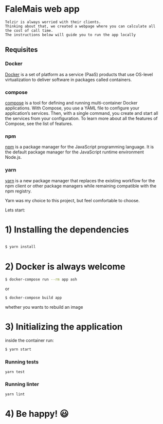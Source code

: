
# FaleMais web app

    Telzir is always worried with their clients.
    Thinking about that, we created a webpage where you can calculate all the cost of call time.
    The instructions below will guide you to run the app locally

## Requisites

### Docker

[Docker](https://www.docker.com) is a set of platform as a service (PaaS) products that use OS-level virtualization to deliver software in packages called containers.

### compose


[compose](https://docs.docker.com/compose) is a tool for defining and running multi-container Docker applications. With Compose, you use a YAML file to configure your application’s services. Then, with a single command, you create and start all the services from your configuration. To learn more about all the features of Compose, see the list of features.


### npm


[npm](https://www.npmjs.com) is a package manager for the JavaScript programming language. It is the default package manager for the JavaScript runtime environment Node.js.

### yarn

[yarn](https://yarnpkg.com) is a new package manager that replaces the existing workflow for the npm client or other package managers while remaining compatible with the npm registry.


Yarn was my choice to this project, but feel comfortable to choose.

Lets start:

# 1) Installing the dependencies
```bash

$ yarn install
```

# 2) Docker is always welcome
```bash
$ docker-compose run --rm app ash
```

or

```bash
$ docker-compose build app 
```
whether you wants to rebuild an image


# 3) Initializing the application
inside the container run:
```bash
$ yarn start
```

### Running tests

    yarn test

### Running linter

    yarn lint

# 4) Be happy! :smiley:
